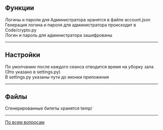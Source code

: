 ## Функции
Логины и пароли для Администратора хранятся в файле account.json  
Генерация логина и пароля для администратора происходит в Code/crypto.py  
Логин и пароль для администратора зашифрованы
____
## Настройки
По умолчанию после каждого сеанса отводится время на уборку зала  
(Это указано в settings.py)  
В settings.py указаны пути до иконки приложения 
____
## Файлы
Сгенерированные билеты хранятся temp/
____
[По всем вопросам](https://vk.com/mr_geri)
